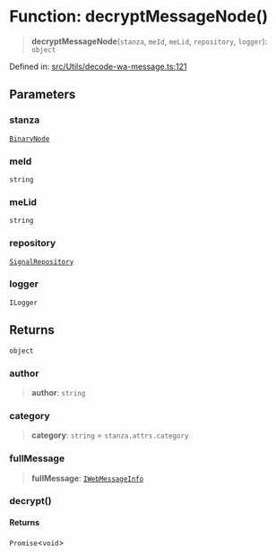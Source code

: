 # Function: decryptMessageNode()

> **decryptMessageNode**(`stanza`, `meId`, `meLid`, `repository`, `logger`): `object`

Defined in: [src/Utils/decode-wa-message.ts:121](https://github.com/Fokusdotid/Baileys/blob/eb819228f591f9a29a091aefc3a8c91a38d77089/src/Utils/decode-wa-message.ts#L121)

## Parameters

### stanza

[`BinaryNode`](../type-aliases/BinaryNode.md)

### meId

`string`

### meLid

`string`

### repository

[`SignalRepository`](../type-aliases/SignalRepository.md)

### logger

`ILogger`

## Returns

`object`

### author

> **author**: `string`

### category

> **category**: `string` = `stanza.attrs.category`

### fullMessage

> **fullMessage**: [`IWebMessageInfo`](../namespaces/proto/interfaces/IWebMessageInfo.md)

### decrypt()

#### Returns

`Promise`\<`void`\>
